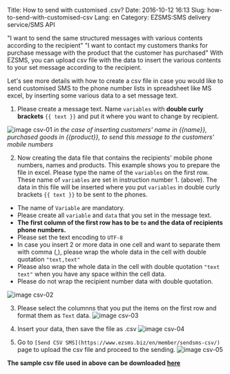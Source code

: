 Title: How to send with customised .csv?
Date: 2016-10-12 16:13
Slug: how-to-send-with-customised-csv
Lang: en
Category: EZSMS:SMS delivery service/SMS API

"I want to send the same structured messages with various contents according to the recipient"
"I want to contact my customers thanks for purchase message with the product that the customer has purchased"
With EZSMS, you can upload csv file with the data to insert the various contents to your set message according to the recipient.

Let's see more details with how to create a csv file in case you would like to send customised SMS to the phone number lists in spreadsheet like MS excel, by inserting some various data to a set message text. 

1. Please create a message text. Name `variables` with **double curly brackets** `{{ text }}` and put it where you want to change by recipient.

![image csv-01](/images/csv-01e.jpg)
_in the case of inserting customers' name in {{name}}, purchased goods in {{product}}, to send this message to the customers' mobile numbers_

2. Now creating the data file that contains the recipients' mobile phone numbers, names and products. This example shows you to prepare the file in excel. Please type the name of the `variables` on the first row. These name of `variables` are set in instruction number 1. (above). The data in this file will be inserted where you put `variables` in double curly brackets `{{ text }}` to be sent to the phones.

* The name of `Variable` are mandatory.
* Please create all `variable` and `data` that you set in the message text.
* **The first column of the first row has to be `to` and the data of recipients phone numbers.**
* Please set the text encoding to `UTF-8` 
* In case you insert 2 or more data in one cell and want to separate them with comma (,), please wrap the whole data in the cell with double quotation `"text,text"`
* Please also wrap the whole data in the cell with double quotation `"text text"` when you have any space within the cell data.
* Please do not wrap the recipient number data with double quotation.

![image csv-02](/images/csv-02.png)

3. Please select the columnns that you put the items on the first row and format them as `Text` data. 
![image csv-03](/images/csv-03.png)

4. Insert your data, then save the file as .csv
![image csv-04](/images/csv-04.png)

5. Go to `[Send CSV SMS](https://www.ezsms.biz/en/member/sendsms-csv/)` page to upload the csv file and proceed to the sending.
![image csv-05](/images/csv-05.png)

__The sample csv file used in above can be downloaded <a href="/images/ezsms_csvsample.csv" download target="_blank">here</a>__
